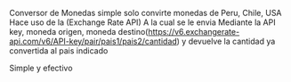 Conversor de Monedas simple
solo convirte monedas de Peru, Chile, USA
Hace uso de la (Exchange Rate API)
A la cual se le envia Mediante la API key, moneda origen, moneda destino(https://v6.exchangerate-api.com/v6/API-key/pair/pais1/pais2/cantidad)
y devuelve la cantidad ya convertida al pais indicado

Simple y efectivo
